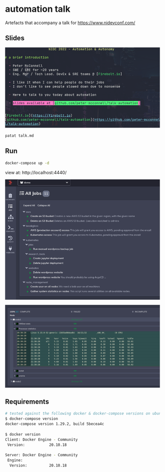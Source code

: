 automation talk
===============

Artefacts that accompany a talk for https://www.nidevconf.com/


Slides
------

![example of patat slides](media/talk.png "example of patat slides")

```sh
patat talk.md
```

Run
---

```sh
docker-compose up -d
```

view at: http://localhost:4440/

![rundeck_jobs](media/rundeck_jobs.png "rundeck jobs")

![rundeck_output](media/rundeck_output.png "rundeck output")

Requirements
------------

```sh
# tested against the following docker & docker-compose versions on ubuntu:20.04
$ docker-compose version
docker-compose version 1.29.2, build 5becea4c

$ docker version
Client: Docker Engine - Community
 Version:           20.10.18

Server: Docker Engine - Community
 Engine:
  Version:          20.10.18
```

